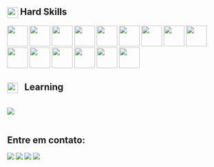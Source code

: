 
## <img align="center" src="https://media2.giphy.com/media/QssGEmpkyEOhBCb7e1/giphy.gif?cid=ecf05e47a0n3gi1bfqntqmob8g9aid1oyj2wr3ds3mg700bl&rid=giphy.gif" width ="25"><b> Hard Skills</b>

<div>
  <img width="48" src="https://img.icons8.com/?size=100&id=qYfwpsRXEcpc&format=png&color=000000" />
  <img width="48" src="https://img.icons8.com/?size=100&id=hGdCwhSHUe6L&format=png&color=000000" />
  <img width="48" src="https://img.icons8.com/?size=100&id=QSjnrUKYMnxO&format=png&color=000000" />
  <img width="48" src="https://cdn.jsdelivr.net/gh/devicons/devicon@latest/icons/typescript/typescript-original.svg" />
  <img width="48" src="https://cdn.jsdelivr.net/gh/devicons/devicon@latest/icons/react/react-original-wordmark.svg" />
  <img width="48" src="https://cdn.jsdelivr.net/gh/devicons/devicon@latest/icons/nextjs/nextjs-original.svg" />
  <img width="48" src="https://cdn.jsdelivr.net/gh/devicons/devicon@latest/icons/vitest/vitest-original.svg" />
  <img width="48" src="https://cdn.jsdelivr.net/gh/devicons/devicon@latest/icons/cypressio/cypressio-original.svg" />
  <img width="48" src="https://cdn.jsdelivr.net/gh/devicons/devicon@latest/icons/storybook/storybook-original.svg" />
  <img width="48" src="https://cdn.jsdelivr.net/gh/devicons/devicon@latest/icons/nodejs/nodejs-plain-wordmark.svg" />
  <img width="48" src="https://cdn.jsdelivr.net/gh/devicons/devicon@latest/icons/postgresql/postgresql-original.svg" />
  <img width="48" src="https://cdn.jsdelivr.net/gh/devicons/devicon@latest/icons/docker/docker-original-wordmark.svg" />
  <img width="48" src="https://cdn.jsdelivr.net/gh/devicons/devicon@latest/icons/tailwindcss/tailwindcss-original.svg" />
  <img width="48" src="https://cdn.jsdelivr.net/gh/devicons/devicon@latest/icons/git/git-original-wordmark.svg" />
  <img width="48" src="https://cdn.jsdelivr.net/gh/devicons/devicon@latest/icons/graphql/graphql-plain-wordmark.svg" />
</div>

## <img align="center" style="margin-right: 10px" src="https://media2.giphy.com/media/QssGEmpkyEOhBCb7e1/giphy.gif?cid=ecf05e47a0n3gi1bfqntqmob8g9aid1oyj2wr3ds3mg700bl&rid=giphy.gif" width ="25"><b> Learning</b>

<div>
  
</div>

<br><img src="https://user-images.githubusercontent.com/73097560/115834477-dbab4500-a447-11eb-908a-139a6edaec5c.gif"><br><br>

## Entre em contato:
<div>
  <a href="https://instagram.com/vgarcia_00/" target="_blank"><img src="https://img.shields.io/badge/-Instagram-%23E4405F?style=for-the-badge&logo=instagram&logoColor=white" target="_blank"></a>
  <a href = "mailto:vfeitosa.garcia@gmail.com"><img src="https://img.shields.io/badge/-Gmail-%23333?style=for-the-badge&logo=gmail&logoColor=white" target="_blank"></a>
  <a href="www.linkedin.com/in/victor-fgarcia" target="_blank"><img src="https://img.shields.io/badge/-LinkedIn-%230077B5?style=for-the-badge&logo=linkedin&logoColor=white" target="_blank"></a>
  <a href="https://www.frontendmentor.io/profile/VFGarciaDev" target="_blank"><img src="https://img.shields.io/badge/-FrontEnd Mentor-%230077B5?style=for-the-badge&color=ffffff&logo=frontendmentor&logoColor=black" target="_blank"></a>
</div>
